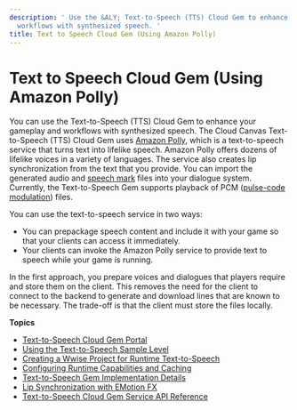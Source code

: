 ```yaml
---
description: ' Use the &ALY; Text-to-Speech (TTS) Cloud Gem to enhance gameplay and
  workflows with synthesized speech. '
title: Text to Speech Cloud Gem (Using Amazon Polly)
---
```

# Text to Speech Cloud Gem \(Using Amazon Polly\)<a name="cloud-canvas-cloud-gem-text-to-speech-intro"></a>

You can use the Text\-to\-Speech \(TTS\) Cloud Gem to enhance your gameplay and workflows with synthesized speech\. The Cloud Canvas Text\-to\-Speech \(TTS\) Cloud Gem uses [Amazon Polly](https://aws.amazon.com/polly/), which is a text\-to\-speech service that turns text into lifelike speech\. Amazon Polly offers dozens of lifelike voices in a variety of languages\. The service also creates lip synchronization from the text that you provide\. You can import the generated audio and [speech mark](https://docs.aws.amazon.com/polly/latest/dg/speechmarks.html) files into your dialogue system\. Currently, the Text\-to\-Speech Gem supports playback of PCM \([pulse\-code modulation](https://en.wikipedia.org/wiki/Pulse-code_modulation)\) files\.

You can use the text\-to\-speech service in two ways:
+ You can prepackage speech content and include it with your game so that your clients can access it immediately\.
+ Your clients can invoke the Amazon Polly service to provide text to speech while your game is running\.

In the first approach, you prepare voices and dialogues that players require and store them on the client\. This removes the need for the client to connect to the backend to generate and download lines that are known to be necessary\. The trade\-off is that the client must store the files locally\.

**Topics**
+ [Text\-to\-Speech Cloud Gem Portal](cloud-canvas-cloud-gem-text-to-speech-cgp.md)
+ [Using the Text\-to\-Speech Sample Level](cloud-canvas-cloud-gem-text-to-speech-sample-level-using.md)
+ [Creating a Wwise Project for Runtime Text\-to\-Speech](cloud-canvas-cloud-gem-text-to-speech-wwise.md)
+ [Configuring Runtime Capabilities and Caching](cloud-canvas-cloud-gem-text-to-speech-runtime.md)
+ [Text\-to\-Speech Gem Implementation Details](cloud-canvas-cloud-gem-text-to-speech-details.md)
+ [Lip Synchronization with EMotion FX](cloud-canvas-cloud-gem-text-to-speech-emotionfx.md)
+ [Text\-to\-Speech Cloud Gem Service API Reference](cloud-canvas-cloud-gem-text-to-speech-service-api.md)